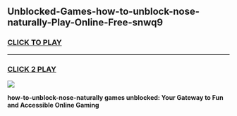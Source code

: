 
## Unblocked-Games-how-to-unblock-nose-naturally-Play-Online-Free-snwq9
<h3>
<a href="https://premium76.site?title=how-to-unblock-nose-naturally&ref=26A">CLICK TO PLAY</a></h3>
<hr>

<h3>
<a href="https://premium76.site?title=how-to-unblock-nose-naturally&ref=26A">CLICK 2 PLAY</a>
  
</h3>

<a href="https://premium76.site?title=how-to-unblock-nose-naturally&ref=26A"><img src="https://clearcache.store/games.png"></a>


**how-to-unblock-nose-naturally games unblocked: Your Gateway to Fun and Accessible Online Gaming**
